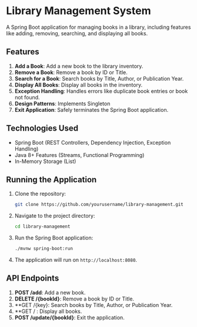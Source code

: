 # Library Management System

A Spring Boot application for managing books in a library, including features like adding, removing, searching, and displaying all books. 

## Features

1. **Add a Book**: Add a new book to the library inventory.
2. **Remove a Book**: Remove a book by ID or Title.
3. **Search for a Book**: Search books by Title, Author, or Publication Year.
4. **Display All Books**: Display all books in the inventory.
5. **Exception Handling**: Handles errors like duplicate book entries or book not found.
6. **Design Patterns**: Implements Singleton  
7. **Exit Application**: Safely terminates the Spring Boot application.

## Technologies Used

- Spring Boot (REST Controllers, Dependency Injection, Exception Handling)
- Java 8+ Features (Streams, Functional Programming)
- In-Memory Storage (List)

## Running the Application

1. Clone the repository:
    ```bash
    git clone https://github.com/yourusername/library-management.git
    ```
2. Navigate to the project directory:
    ```bash
    cd library-management
    ```
3. Run the Spring Boot application:
    ```bash
    ./mvnw spring-boot:run
    ```
4. The application will run on `http://localhost:8080`.

## API Endpoints

1. **POST /add**: Add a new book.
2. **DELETE /{bookId}**: Remove a book by ID or Title.
3. **GET /{key}: Search books by Title, Author, or Publication Year.
4. **GET / : Display all books.
5. **POST /update/{bookId}**: Exit the application.
